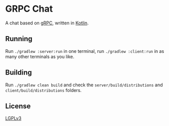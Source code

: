 # GRPC Chat

A chat based on [gRPC](http://www.grpc.io/), written in [Kotlin](http://kotlinlang.org/).

## Running

Run `./gradlew :server:run` in one terminal, run `./gradlew :client:run` in as many other terminals as you like.

## Building

Run `./gradlew clean build` and check the `server/build/distributions` and `client/build/distributions` folders.

## License

[LGPLv3](https://www.gnu.org/licenses/lgpl.html)
